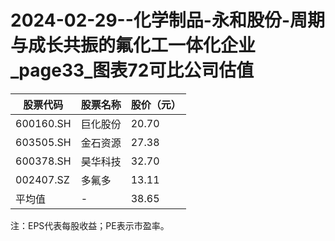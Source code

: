 # 2024-02-29--化学制品-永和股份-周期与成长共振的氟化工一体化企业_page33_图表72可比公司估值

| 股票代码 | 股票名称 | 股价（元） |
| --- | --- | --- |
| 600160.SH | 巨化股份 | 20.70 |
| 603505.SH | 金石资源 | 27.38 |
| 600378.SH | 昊华科技 | 32.70 |
| 002407.SZ | 多氟多 | 13.11 |
| 平均值 | - | 38.65 |

注：EPS代表每股收益；PE表示市盈率。